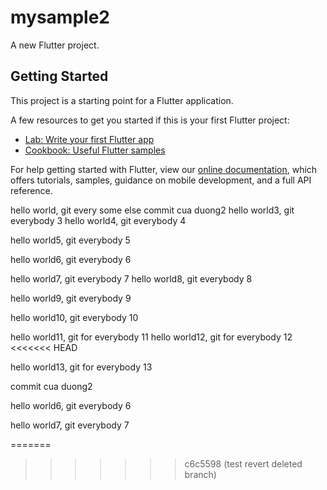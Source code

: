 # mysample2

A new Flutter project.

## Getting Started

This project is a starting point for a Flutter application.

A few resources to get you started if this is your first Flutter project:

- [Lab: Write your first Flutter app](https://flutter.dev/docs/get-started/codelab)
- [Cookbook: Useful Flutter samples](https://flutter.dev/docs/cookbook)

For help getting started with Flutter, view our
[online documentation](https://flutter.dev/docs), which offers tutorials,
samples, guidance on mobile development, and a full API reference.


hello world, git every some else
commit cua duong2
hello world3, git everybody 3
hello world4, git everybody 4

hello world5, git everybody 5

hello world6, git everybody 6

hello world7, git everybody 7
hello world8, git everybody 8

hello world9, git everybody 9

hello world10, git everybody 10

hello world11, git for everybody 11
hello world12, git for everybody 12
<<<<<<< HEAD

hello world13, git for everybody 13

commit cua duong2

hello world6, git everybody 6

hello world7, git everybody 7

=======
>>>>>>> c6c5598 (test revert deleted branch)
